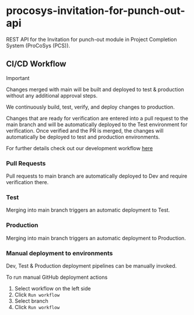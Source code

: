 # procosys-invitation-for-punch-out-api
REST API for the Invitation for punch-out module in Project Completion System (ProCoSys (PCS)).

## CI/CD Workflow
> [!IMPORTANT]  
> Changes merged with main will be built and deployed to test & production without any additional approval steps.

We continuously build, test, verify, and deploy changes to production. 

Changes that are ready for verification are entered into a pull request to the main branch and will be automatically deployed to the Test environment for verification. Once verified and the PR is merged, the changes will automatically be deployed to test and production environments.

For further details check out our development workflow [here](./CONTRIBUTING.md)

### Pull Requests
Pull requests to main branch are automatically deployed to Dev and require verification there.

### Test
Merging into main branch triggers an automatic deployment to Test.

### Production
Merging into main branch triggers an automatic deployment to Production.

### Manual deployment to environments
Dev, Test & Production deployment pipelines can be manually invoked.

To run manual GitHub deployment actions 
1. Select workflow on the left side
2. Click `Run workflow`
3. Select branch
4. Click `Run workflow`